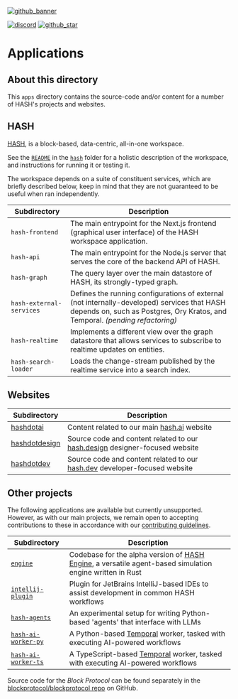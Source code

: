 [blockprotocol/blockprotocol repo]: https://github.com/blockprotocol/blockprotocol
[contributing guidelines]: https://github.com/hashintel/hash/blob/main/.github/CONTRIBUTING.md
[discord]: https://hash.ai/discord?utm_medium=organic&utm_source=github_readme_hash-repo_apps
[github_banner]: https://hash.dev/?utm_medium=organic&utm_source=github_readme_hash-repo_apps
[github_star]: https://github.com/hashintel/hash/tree/main/apps#
[hash]: https://hash.ai/platform/hash?utm_medium=organic&utm_source=github_readme_hash-repo_apps
[hash engine]: https://hash.ai/platform/engine?utm_medium=organic&utm_source=github_readme_hash-repo_apps
[hash.ai]: https://hash.ai/?utm_medium=organic&utm_source=github_readme_hash-repo_apps
[hash.design]: https://hash.design/?utm_medium=organic&utm_source=github_readme_hash-repo_apps
[hash.dev]: https://hash.dev/?utm_medium=organic&utm_source=github_readme_hash-repo_apps

[![github_banner](https://hash.ai/cdn-cgi/imagedelivery/EipKtqu98OotgfhvKf6Eew/01e2b813-d046-4b70-cc4e-eb2f1ead6900/github)][github_banner]

[![discord](https://img.shields.io/discord/840573247803097118)][discord] [![github_star](https://img.shields.io/github/stars/hashintel/hash?label=Star%20on%20GitHub&style=social)][github_star]

# Applications

## About this directory

This `apps` directory contains the source-code and/or content for a number of HASH's projects and websites.

## HASH

[HASH], is a block-based, data-centric, all-in-one workspace.

See the [`README`](hash/README.md) in the [`hash`](hash) folder for a holistic description of the workspace, and instructions for running it or testing it.

The workspace depends on a suite of constituent services, which are briefly described below, keep in mind that they are not guaranteed to be useful when ran independently.

| Subdirectory             | Description                                                                                                                                                                  |
| ------------------------ | ---------------------------------------------------------------------------------------------------------------------------------------------------------------------------- |
| `hash-frontend`          | The main entrypoint for the Next.js frontend (graphical user interface) of the HASH workspace application.                                                                   |
| `hash-api`               | The main entrypoint for the Node.js server that serves the core of the backend API of HASH.                                                                                  |
| `hash-graph`             | The query layer over the main datastore of HASH, its strongly-typed graph.                                                                                                   |
| `hash-external-services` | Defines the running configurations of external (not internally-developed) services that HASH depends on, such as Postgres, Ory Kratos, and Temporal. _(pending refactoring)_ |
| `hash-realtime`          | Implements a different view over the graph datastore that allows services to subscribe to realtime updates on entities.                                                      |
| `hash-search-loader`     | Loads the change-stream published by the realtime service into a search index.                                                                                               |

## Websites

| Subdirectory                   | Description                                                                   |
| ------------------------------ | ----------------------------------------------------------------------------- |
| [hashdotai](hashdotai)         | Content related to our main [hash.ai] website                                 |
| [hashdotdesign](hashdotdesign) | Source code and content related to our [hash.design] designer-focused website |
| [hashdotdev](hashdotdev)       | Source code and content related to our [hash.dev] developer-focused website   |

## Other projects

The following applications are available but currently unsupported. However, as with our main projects, we remain open to accepting contributions to these in accordance with our [contributing guidelines].

| Subdirectory                             | Description                                                                                                |
| ---------------------------------------- | ---------------------------------------------------------------------------------------------------------- |
| [`engine`](engine)                       | Codebase for the alpha version of [HASH Engine], a versatile agent-based simulation engine written in Rust |
| [`intellij-plugin`](intellij-plugin)     | Plugin for JetBrains IntelliJ-based IDEs to assist development in common HASH workflows                    |
| [`hash-agents`](hash-agents)             | An experimental setup for writing Python-based 'agents' that interface with LLMs                           |
| [`hash-ai-worker-py`](hash-ai-worker-py) | A Python-based [Temporal](temporal.io) worker, tasked with executing AI-powered workflows                  |
| [`hash-ai-worker-ts`](hash-ai-worker-ts) | A TypeScript-based [Temporal](temporal.io) worker, tasked with executing AI-powered workflows              |

Source code for the _Block Protocol_ can be found separately in the [blockprotocol/blockprotocol repo] on GitHub.
